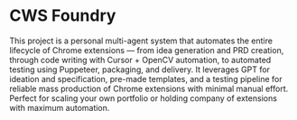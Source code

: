 # CWS Foundry
This project is a personal multi-agent system that automates the entire lifecycle of Chrome extensions — from idea generation and PRD creation, through code writing with Cursor + OpenCV automation, to automated testing using Puppeteer, packaging, and delivery. It leverages GPT for ideation and specification, pre-made templates, and a testing pipeline for reliable mass production of Chrome extensions with minimal manual effort. Perfect for scaling your own portfolio or holding company of extensions with maximum automation.
